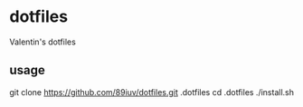 # dotfiles
Valentin's dotfiles

## usage
git clone https://github.com/89iuv/dotfiles.git .dotfiles
cd .dotfiles
./install.sh


